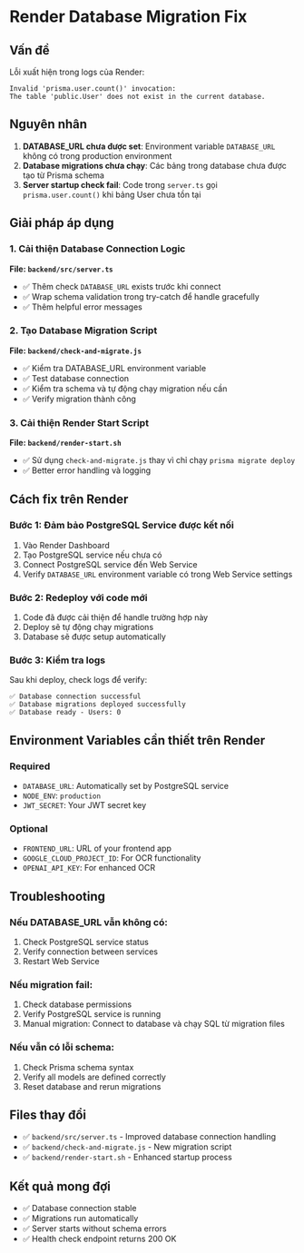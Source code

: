 # Render Database Migration Fix

## Vấn đề
Lỗi xuất hiện trong logs của Render:
```
Invalid 'prisma.user.count()' invocation:
The table 'public.User' does not exist in the current database.
```

## Nguyên nhân
1. **DATABASE_URL chưa được set**: Environment variable `DATABASE_URL` không có trong production environment
2. **Database migrations chưa chạy**: Các bảng trong database chưa được tạo từ Prisma schema
3. **Server startup check fail**: Code trong `server.ts` gọi `prisma.user.count()` khi bảng User chưa tồn tại

## Giải pháp áp dụng

### 1. Cải thiện Database Connection Logic
**File: `backend/src/server.ts`**
- ✅ Thêm check `DATABASE_URL` exists trước khi connect
- ✅ Wrap schema validation trong try-catch để handle gracefully
- ✅ Thêm helpful error messages

### 2. Tạo Database Migration Script
**File: `backend/check-and-migrate.js`**
- ✅ Kiểm tra DATABASE_URL environment variable
- ✅ Test database connection
- ✅ Kiểm tra schema và tự động chạy migration nếu cần
- ✅ Verify migration thành công

### 3. Cải thiện Render Start Script
**File: `backend/render-start.sh`**
- ✅ Sử dụng `check-and-migrate.js` thay vì chỉ chạy `prisma migrate deploy`
- ✅ Better error handling và logging

## Cách fix trên Render

### Bước 1: Đảm bảo PostgreSQL Service được kết nối
1. Vào Render Dashboard
2. Tạo PostgreSQL service nếu chưa có
3. Connect PostgreSQL service đến Web Service
4. Verify `DATABASE_URL` environment variable có trong Web Service settings

### Bước 2: Redeploy với code mới
1. Code đã được cải thiện để handle trường hợp này
2. Deploy sẽ tự động chạy migrations
3. Database sẽ được setup automatically

### Bước 3: Kiểm tra logs
Sau khi deploy, check logs để verify:
```
✅ Database connection successful
✅ Database migrations deployed successfully
✅ Database ready - Users: 0
```

## Environment Variables cần thiết trên Render

### Required
- `DATABASE_URL`: Automatically set by PostgreSQL service
- `NODE_ENV`: `production`
- `JWT_SECRET`: Your JWT secret key

### Optional
- `FRONTEND_URL`: URL of your frontend app
- `GOOGLE_CLOUD_PROJECT_ID`: For OCR functionality
- `OPENAI_API_KEY`: For enhanced OCR

## Troubleshooting

### Nếu DATABASE_URL vẫn không có:
1. Check PostgreSQL service status
2. Verify connection between services
3. Restart Web Service

### Nếu migration fail:
1. Check database permissions
2. Verify PostgreSQL service is running
3. Manual migration: Connect to database và chạy SQL từ migration files

### Nếu vẫn có lỗi schema:
1. Check Prisma schema syntax
2. Verify all models are defined correctly
3. Reset database and rerun migrations

## Files thay đổi
- ✅ `backend/src/server.ts` - Improved database connection handling
- ✅ `backend/check-and-migrate.js` - New migration script
- ✅ `backend/render-start.sh` - Enhanced startup process

## Kết quả mong đợi
- ✅ Database connection stable
- ✅ Migrations run automatically
- ✅ Server starts without schema errors
- ✅ Health check endpoint returns 200 OK